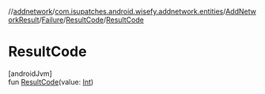 //[addnetwork](../../../../../index.md)/[com.isupatches.android.wisefy.addnetwork.entities](../../../index.md)/[AddNetworkResult](../../index.md)/[Failure](../index.md)/[ResultCode](index.md)/[ResultCode](-result-code.md)

# ResultCode

[androidJvm]\
fun [ResultCode](-result-code.md)(value: [Int](https://kotlinlang.org/api/latest/jvm/stdlib/kotlin/-int/index.html))
